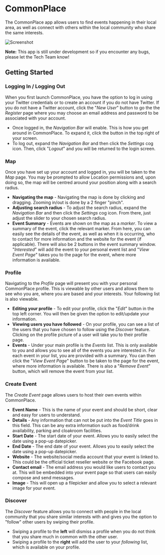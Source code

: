 # CommonPlace
The CommonPlace app allows users to find events happening in their local area, as well as connect with others within the local community who share the same interests.

![Screenshot](/screenshots/screenmap1.jpg?raw=true)

**Note:** This app is still under development so if you encounter any bugs, please let the Tech Team know!

## Getting Started

### Logging In / Logging Out
When you first launch CommonPlace, you have the option to log in using your Twitter credentials or to create an account if you do not have Twitter. If you do not have a Twitter account, click the "*New User*" button to go the the *Register* page where you may choose an email address and password to be associated with your account.
* Once logged in, the *Navigation Bar* will enable. This is how you get around in CommonPlace. To expand it, click the button in the top right of your screen.
* To log out, expand the *Navigation Bar* and then click the *Settings* cog icon. Then, click "*Logout*" and you will be returned to the login screen.

### Map
Once you have set up your account and logged in, you will be taken to the *Map* page. You may be prompted to allow Location permissions and, upon doing so, the map will be centred around your position along with a search radius.
* __Navigating the map__ - Navigating the map is done by clicking and dragging. Zooming in/out is done by a 2 finger "pinch".
* __Adjusting search radius__ - To adjust the search radius, expand the *Navigation Bar* and then click the *Settings* cog icon. From there, just adjust the slider to your chosen search radius.
* __Event Summary__ - Events are shown on the map as a *marker*. To view a summary of the event, click the relevant marker. From here, you can easily see the details of the event, as well as when it is occurring, who to contact for more information and the website for the event (if applicable). There will also be 2 buttons in the event summary window. "*Interested*" will add the event to your personal event list and "*View Event Page*" takes you to the page for the event, where more information is available.

### Profile
Navigating to the *Profile* page will present you with your personal CommonPlace profile. This is viewable by other users and allows them to see who you are, where you are based and your interests. Your following list is also viewable.
* __Editing your profile__ - To edit your profile, click the "*Edit*" button in the top left corner. You will then be given the option to edit/update your information.
* __Viewing users you have followed__ - On your profile, you can see a list of the users that you have chosen to follow using the *Discover* feature. Clicking on the profile picture of a user will take you to their profile page.
* __Events__ - Under your main profile is the *Events* list. This is only available to you and allows you to see all of the events you are interested in. For each event in your list, you are provided with a summary. You can then click the "*View Event Page*" button to be taken to the page for the event, where more information is available. There is also a "*Remove Event*" button, which will remove the event from your list.

### Create Event
The *Create Event* page allows users to host their own events within CommonPlace.
* __Event Name__ - This is the name of your event and should be short, clear and easy for users to understand.
* __Details__ - Any information that can not be put into the *Event Title* goes in this field. This can be any extra information such as food/drink availability, parking and cloakroom facilities.
* __Start Date__ - The start date of your event. Allows you to easily select the date using a pop-up datepicker.
* __End Date__ - The end date of your event. Allows you to easily select the date using a pop-up datepicker.
* __Website__ - The website/social media account that your event is linked to. This could be the official ticket reseller website or the Facebook page.
* __Contact email__ - The email address you would like users to contact you at. This will be embedded into your event page so that users can easily compose and send messages.
* __Image__ - This will open up a filepicker and allow you to select a relevant image for your event.

### Discover
The *Discover* feature allows you to connect with people in the local community that you share similar interests with and gives you the option to "follow" other users by swiping their profile.
* Swiping a profile to the **left** will dismiss a profile when you do not think that you share much in common with the other user.
* Swiping a profile to the **right** will add the user to your *following* list, which is available on your profile.